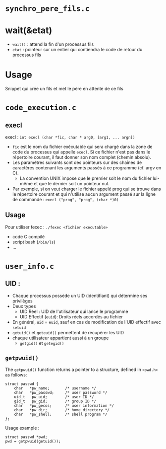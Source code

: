 # `synchro_pere_fils.c`

# wait(&etat)

* `wait()` : attend la fin d'un processus fils
* `etat` : pointeur sur un entier qui contiendra le code de retour du processus fils

# Usage

Snippet qui crée un fils et met le père en attente de ce fils

# `code_execution.c`

## execl
execl : `int execl (char *fic, char * arg0, [arg1, ... argn])`
* `fic` est le nom du fichier exécutable qui sera chargé dans la zone de code du processus qui appelle `execl`. Si ce fichier n'est pas dans le répertoire courant, il faut donner son nom complet (chemin absolu).
* Les paramètres suivants sont des pointeurs sur des chaînes de caractères contenant les arguments passés à ce programme (cf. argv en C).
    * La convention UNIX impose que le premier soit le nom du fichier lui-même et que le dernier soit un pointeur nul.
* Par exemple, si on veut charger le fichier appelé prog qui se trouve dans le répertoire courant et qui n'utilise
aucun argument passé sur la ligne de commande :
``execl ("prog", "prog", (char *)0)``

## Usage
Pour utiliser fexec : `./fexec <fichier executable>`
* code C compilé
* script bash (`/bin/ls`)
* ...

# `user_info.c`

## UID :
* Chaque processus possède un UID (identifiant) qui détermine ses privilèges
* Deux types 
    * UID Réel : UID de l'utilisateur qui lance le programme
    * UID Effectif (`euid`): Droits réels accordés au fichier
* En général, `uid` = `euid`, sauf en cas de modification de l'UID effectif avec `setuid`
* `getuid()` et `geteuid()` permettent de récupérer les UID
* chaque utilisateur appartient aussi à un groupe 
    * `getgid()` et `getegid()`

## `getpwuid()`
The ``getpwuid()`` function returns a pointer to a structure, defined in `<pwd.h>` as follows:

    struct passwd {
        char   *pw_name;       /* username */
        char   *pw_passwd;     /* user password */
        uid_t   pw_uid;        /* user ID */
        gid_t   pw_gid;        /* group ID */
        char   *pw_gecos;      /* user information */
        char   *pw_dir;        /* home directory */
        char   *pw_shell;      /* shell program */
    };

Usage example : 

    struct passwd *pwd;
    pwd = getpwuid(getuid());
